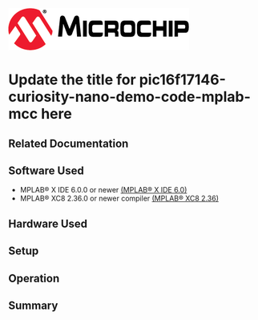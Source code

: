 <!-- Please do not change this logo with link -->

[![MCHP](images/microchip.png)](https://www.microchip.com)

# Update the title for pic16f17146-curiosity-nano-demo-code-mplab-mcc here

<!-- This is where the introduction to the example goes, including mentioning the peripherals used -->

## Related Documentation

<!-- Any information about an application note or tech brief can be linked here. Use unbreakable links!
     In addition a link to the device family landing page and relevant peripheral pages as well:
     - [AN3381 - Brushless DC Fan Speed Control Using Temperature Input and Tachometer Feedback](https://microchip.com/00003381/)
     - [PIC18F-Q10 Family Product Page](https://www.microchip.com/design-centers/8-bit/pic-mcus/device-selection/pic18f-q10-product-family) -->

## Software Used

<!-- All software used in this example must be listed here. Use unbreakable links!
     - MPLAB® X IDE 5.30 or newer [(microchip.com/mplab/mplab-x-ide)](http://www.microchip.com/mplab/mplab-x-ide)
     - MPLAB® XC8 2.10 or a newer compiler [(microchip.com/mplab/compilers)](http://www.microchip.com/mplab/compilers)
     - MPLAB® Code Configurator (MCC) 3.95.0 or newer [(microchip.com/mplab/mplab-code-configurator)](https://www.microchip.com/mplab/mplab-code-configurator)
     - MPLAB® Code Configurator (MCC) Device Libraries PIC10 / PIC12 / PIC16 / PIC18 MCUs [(microchip.com/mplab/mplab-code-configurator)](https://www.microchip.com/mplab/mplab-code-configurator)
     - Microchip PIC18F-Q Series Device Support (1.4.109) or newer [(packs.download.microchip.com/)](https://packs.download.microchip.com/) -->

- MPLAB® X IDE 6.0.0 or newer [(MPLAB® X IDE 6.0)](https://www.microchip.com/en-us/development-tools-tools-and-software/mplab-x-ide?utm_source=GitHub&utm_medium=TextLink&utm_campaign=MCU8_MMTCha_MPAE_Examples&utm_content=pic16f17146-curiosity-nano-demo-code-mplab-mcc-github)
- MPLAB® XC8 2.36.0 or newer compiler [(MPLAB® XC8 2.36)](https://www.microchip.com/en-us/development-tools-tools-and-software/mplab-xc-compilers?utm_source=GitHub&utm_medium=TextLink&utm_campaign=MCU8_MMTCha_MPAE_Examples&utm_content=pic16f17146-curiosity-nano-demo-code-mplab-mcc-github)

## Hardware Used

<!-- All hardware used in this example must be listed here. Use unbreakable links!
     - PIC18F47Q10 Curiosity Nano [(DM182029)](https://www.microchip.com/Developmenttools/ProductDetails/DM182029)
     - Curiosity Nano Base for Click boards™ [(AC164162)](https://www.microchip.com/Developmenttools/ProductDetails/AC164162)
     - POT Click board™ [(MIKROE-3402)](https://www.mikroe.com/pot-click) -->

## Setup

<!-- Explain how to connect hardware and set up software. Depending on complexity, step-by-step instructions and/or tables and/or images can be used -->

## Operation

<!-- Explain how to operate the example. Depending on complexity, step-by-step instructions and/or tables and/or images can be used -->

## Summary

<!-- Summarize what the example has shown -->
